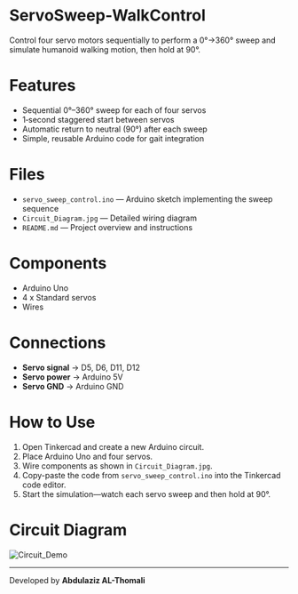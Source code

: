 # ServoSweep-WalkControl

Control four servo motors sequentially to perform a 0°→360° sweep and simulate humanoid walking motion, then hold at 90°.

# Features

- Sequential 0°–360° sweep for each of four servos  
- 1‑second staggered start between servos  
- Automatic return to neutral (90°) after each sweep  
- Simple, reusable Arduino code for gait integration

# Files

- `servo_sweep_control.ino` — Arduino sketch implementing the sweep sequence  
- `Circuit_Diagram.jpg` — Detailed wiring diagram  
- `README.md` — Project overview and instructions

# Components

- Arduino Uno  
- 4 x Standard servos  
- Wires

# Connections
- **Servo signal** → D5, D6, D11, D12  
- **Servo power** → Arduino 5V  
- **Servo GND** → Arduino GND

# How to Use

1. Open Tinkercad and create a new Arduino circuit.  
2. Place Arduino Uno and four servos.  
3. Wire components as shown in `Circuit_Diagram.jpg`.  
4. Copy-paste the code from `servo_sweep_control.ino` into the Tinkercad code editor.  
5. Start the simulation—watch each servo sweep and then hold at 90°.

# Circuit Diagram 

![Circuit_Demo](https://github.com/user-attachments/assets/4724e47e-fce3-4de6-b3ca-7c5f90240b69)

<hr>

Developed by **Abdulaziz AL-Thomali**



